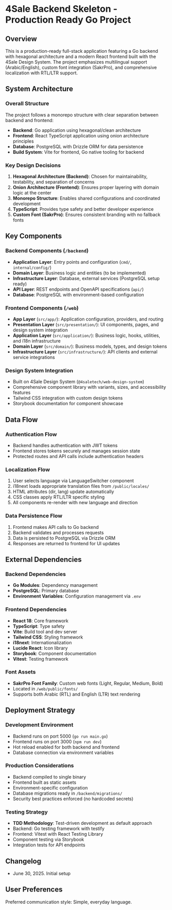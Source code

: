 # 4Sale Backend Skeleton - Production Ready Go Project

## Overview

This is a production-ready full-stack application featuring a Go backend with hexagonal architecture and a modern React frontend built with the 4Sale Design System. The project emphasizes multilingual support (Arabic/English), custom font integration (SakrPro), and comprehensive localization with RTL/LTR support.

## System Architecture

### Overall Structure
The project follows a monorepo structure with clear separation between backend and frontend:
- **Backend**: Go application using hexagonal/clean architecture
- **Frontend**: React TypeScript application using onion architecture principles
- **Database**: PostgreSQL with Drizzle ORM for data persistence
- **Build System**: Vite for frontend, Go native tooling for backend

### Key Design Decisions
1. **Hexagonal Architecture (Backend)**: Chosen for maintainability, testability, and separation of concerns
2. **Onion Architecture (Frontend)**: Ensures proper layering with domain logic at the center
3. **Monorepo Structure**: Enables shared configurations and coordinated development
4. **TypeScript**: Provides type safety and better developer experience
5. **Custom Font (SakrPro)**: Ensures consistent branding with no fallback fonts

## Key Components

### Backend Components (`/backend`)
- **Application Layer**: Entry points and configuration (`cmd/`, `internal/config/`)
- **Domain Layer**: Business logic and entities (to be implemented)
- **Infrastructure Layer**: Database, external services (PostgreSQL setup ready)
- **API Layer**: REST endpoints and OpenAPI specifications (`api/`)
- **Database**: PostgreSQL with environment-based configuration

### Frontend Components (`/web`)
- **App Layer** (`src/app/`): Application configuration, providers, and routing
- **Presentation Layer** (`src/presentation/`): UI components, pages, and design system integration
- **Application Layer** (`src/application/`): Business logic, hooks, utilities, and i18n infrastructure
- **Domain Layer** (`src/domain/`): Business models, types, and design tokens
- **Infrastructure Layer** (`src/infrastructure/`): API clients and external service integrations

### Design System Integration
- Built on 4Sale Design System (`@4saletech/web-design-system`)
- Comprehensive component library with variants, sizes, and accessibility features
- Tailwind CSS integration with custom design tokens
- Storybook documentation for component showcase

## Data Flow

### Authentication Flow
- Backend handles authentication with JWT tokens
- Frontend stores tokens securely and manages session state
- Protected routes and API calls include authentication headers

### Localization Flow
1. User selects language via LanguageSwitcher component
2. i18next loads appropriate translation files from `/public/locales/`
3. HTML attributes (dir, lang) update automatically
4. CSS classes apply RTL/LTR specific styling
5. All components re-render with new language and direction

### Data Persistence Flow
1. Frontend makes API calls to Go backend
2. Backend validates and processes requests
3. Data is persisted to PostgreSQL via Drizzle ORM
4. Responses are returned to frontend for UI updates

## External Dependencies

### Backend Dependencies
- **Go Modules**: Dependency management
- **PostgreSQL**: Primary database
- **Environment Variables**: Configuration management via `.env`

### Frontend Dependencies
- **React 18**: Core framework
- **TypeScript**: Type safety
- **Vite**: Build tool and dev server
- **Tailwind CSS**: Styling framework
- **i18next**: Internationalization
- **Lucide React**: Icon library
- **Storybook**: Component documentation
- **Vitest**: Testing framework

### Font Assets
- **SakrPro Font Family**: Custom web fonts (Light, Regular, Medium, Bold)
- Located in `/web/public/fonts/`
- Supports both Arabic (RTL) and English (LTR) text rendering

## Deployment Strategy

### Development Environment
- Backend runs on port 5000 (`go run main.go`)
- Frontend runs on port 3000 (`npm run dev`)
- Hot reload enabled for both backend and frontend
- Database connection via environment variables

### Production Considerations
- Backend compiled to single binary
- Frontend built as static assets
- Environment-specific configuration
- Database migrations ready in `/backend/migrations/`
- Security best practices enforced (no hardcoded secrets)

### Testing Strategy
- **TDD Methodology**: Test-driven development as default approach
- Backend: Go testing framework with testify
- Frontend: Vitest with React Testing Library
- Component testing via Storybook
- Integration tests for API endpoints

## Changelog

- June 30, 2025. Initial setup

## User Preferences

Preferred communication style: Simple, everyday language.